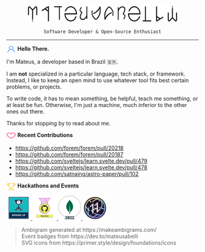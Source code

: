 <div align="center">
  <picture>
    <source
      srcset=".github/images/ambigram-light.png"
      media="(prefers-color-scheme: dark)"
    />
    <source
      srcset=".github/images/ambigram-dark.png"
      media="(prefers-color-scheme: light), (prefers-color-scheme: no-preference)"
    />
    <img width="400" height="40" src=".github/images/ambigram-dark.png" />
  </picture>

  <br>

  <code>Software Developer & Open-Source Enthusiast</code>
</div>

<hr>

<p align="left">
  <img width="25" height="20" align="center" src=".github/icons/person.svg" />
  <strong>Hello There.</strong>
</p>

I'm Mateus, a developer based in Brazil :brazil:.

I am **not** specialized in a particular language, tech stack, or framework. Instead, I like to keep an open mind to use whatever tool fits best certain problems, or projects.

To write code, it has to mean something, be helpful, teach me something, or at least be fun. Otherwise, I'm just a machine, much inferior to the other ones out there.

Thanks for stopping by to read about me.

<p align="left">
  <img width="25" height="20" align="center" src=".github/icons/heart.svg" />
  <strong>Recent Contributions</strong>
</p>

- https://github.com/forem/forem/pull/20218
- https://github.com/forem/forem/pull/20187
- https://github.com/sveltejs/learn.svelte.dev/pull/479
- https://github.com/sveltejs/learn.svelte.dev/pull/478
- https://github.com/satnaing/astro-paper/pull/102

<p align="left">
  <img width="25" height="20" align="center" src=".github/icons/trophy.svg" />
  <strong>Hackathons and Events</strong>
</p>

<a href="https://dev.to/mateusabelli/prompteer-ai-prompts-engaging-comments-3h7o">
  <img width="64px" height="64px" src=".github/images/refine-dev-hackathon.webp" />
</a>
<a href="https://dev.to/mateusabelli/introducing-pull-request-tracker-a-github-action-3ijh">
  <img width="64px" height="64px" src=".github/images/github-dev-hackathon.webp" />
</a>
<a href="https://dev.to/mateusabelli/omedev-talk-to-developers-mongodb-atlas-hackathon-2022-on-dev-3n9k">
  <img width="60px" height="64px" src=".github/images/mongo-dev-hackathon.webp" />
</a>
<a href="https://hacktoberfest.com/">
  <img width="64px" height="64px" src=".github/images/hacktoberfest-2022-badge.webp" />
</a>

<br>

<blockquote>
  Ambigram generated at https://makeambigrams.com/ <br>
  Event badges from https://dev.to/mateusabelli <br>
  SVG icons from https://primer.style/design/foundations/icons <br>
</blockquote>